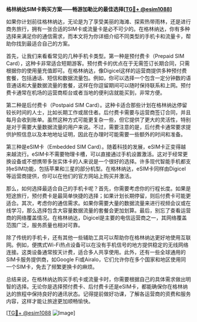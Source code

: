 **格林纳达SIM卡购买方案——畅游加勒比的最佳选择[[TG💪+ @esim1088](https://t.me/s/esim1088)]**

如果你计划前往格林纳达，无论是为了享受美丽的海滩、探索热带雨林，还是进行商务旅行，拥有一张合适的SIM卡或流量卡是必不可少的。在格林纳达，你有多种选择来满足你的通信需求，而本文将为你详细介绍不同类型的手机卡和流量卡，帮助你找到最适合自己的方案。

首先，让我们来看看常见的几种手机卡类型。第一种是预付费卡（Prepaid SIM Card），这种卡非常适合短期游客。预付费卡的优点在于无需签订长期合同，只需根据你的使用量充值即可。在格林纳达，像Digicel这样的运营商提供多种预付费套餐，包括通话、短信和数据流量包。例如，你可以选择一个包含一定分钟数的语音通话和大量数据流量的套餐，这样在你逗留期间可以随时保持联系和上网。预付费卡通常在机场的运营商柜台或者当地的便利店就能买到，非常方便。

第二种是后付费卡（Postpaid SIM Card）。这种卡适合那些计划在格林纳达停留较长时间的人士，比如长期工作或居住者。后付费卡需要与运营商签订合同，并且每月会收到账单。虽然这种方式可能更复杂一些，但它提供了更大的灵活性，特别是对于需要大量数据流量的用户来说。不过，需要注意的是，后付费卡通常要求提供护照信息以及本地地址证明，因此在办理时可能需要一些额外的时间和准备。

第三种是eSIM卡（Embedded SIM Card）。随着科技的发展，eSIM卡正变得越来越流行。eSIM卡不需要物理卡槽，可以直接通过手机设置激活。这对于经常更换设备或不想携带多张实体卡的人来说是一个很好的选择。许多现代智能手机都支持eSIM功能，包括苹果和三星的部分机型。在格林纳达，eSIM卡同样由Digicel等运营商提供，你可以在他们的官方网站上购买并激活。

那么，如何选择最适合自己的手机卡呢？首先，你需要考虑你的行程长度。如果是短途旅行，预付费卡是最简单快捷的选择；如果计划长期停留，则后付费卡可能更适合。其次，考虑你的通信需求。如果你需要大量的数据流量来进行视频会议或在线学习，那么选择包含大容量数据流量的套餐会更加划算。最后，别忘了查看运营商的网络覆盖情况。在格林纳达，Digicel是主要的电信运营商之一，其网络覆盖范围广泛，服务质量也相对可靠。

除了传统的手机卡，还有其他一些辅助工具可以帮助你在格林纳达更好地使用互联网。例如，便携式Wi-Fi热点设备可以在没有手机信号的地方提供稳定的无线网络连接。这类设备通常按天计费，适合多人共享使用。此外，还有一些全球通用的SIM卡服务提供商，如Google Fi或Airalo，它们允许你在多个国家和地区使用同一个SIM卡，免去了频繁更换卡的麻烦。

总结来说，在格林纳达购买手机卡或流量卡时，你需要根据自己的具体需求做出明智的选择。无论你是选择预付费卡、后付费卡还是eSIM卡，都能确保你在格林纳达的旅程中保持良好的通讯状态。记得提前做好功课，了解各运营商的资费和服务内容，这样才能让旅途更加顺畅愉快。

[[TG💪+ @esim1088](https://t.me/s/esim1088) ![Image](https://i.postimg.cc/4NQfJmqS/Snipaste-2025-05-13-00-14-12.png)]